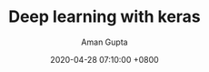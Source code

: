 ---
title: Deep learning with keras
author: Aman Gupta
date: 2020-04-28 07:10:00 +0800
categories: [Research, Deep-learning]
tags: [python, jupyter, keras]
---